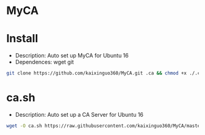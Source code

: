 # MyCA

Install
=======

- Description: Auto set up MyCA for Ubuntu 16
- Dependences: wget git
```bash
git clone https://github.com/kaixinguo360/MyCA.git .ca && chmod +x ./.ca/install.sh && sudo ./.ca/install.sh
```

ca.sh
=======

- Description: Auto set up a CA Server for Ubuntu 16
```bash
wget -O ca.sh https://raw.githubusercontent.com/kaixinguo360/MyCA/master/i.sh && chmod +x ca.sh && sudo ./ca.sh
```
